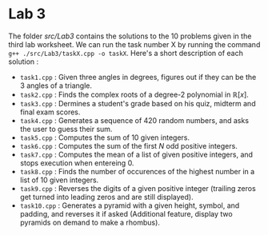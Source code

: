 # Lab 3
The folder *src/Lab3* contains the solutions to the 10 problems given in the third lab worksheet.
We can run the task number X by running the command ``g++ ./src/Lab3/taskX.cpp -o taskX``.
Here's a short description of each solution :
- `task1.cpp`  : Given three angles in degrees, figures out if they can be the 3 angles of a triangle.
- `task2.cpp`  : Finds the complex roots of a degree-2 polynomial in $\mathbb R[x]$.
- `task3.cpp`  : Dermines a student's grade based on his quiz, midterm and final exam scores.
- `task4.cpp`  : Generates a sequence of 420 random numbers, and asks the user to guess their sum.
- `task5.cpp`  : Computes the sum of 10 given integers.
- `task6.cpp`  : Computes the sum of the first $N$ odd positive integers.
- `task7.cpp`  : Computes the mean of a list of given positive integers, and stops execution when entereing 0.
- `task8.cpp`  : Finds the number of occurences of the highest number in a list of 10 given integers.
- `task9.cpp`  : Reverses the digits of a given positive integer (trailing zeros get turned into leading zeros and are still displayed).
- `task10.cpp` : Generates a pyramid with a given height, symbol, and padding, and reverses it if asked (Additional feature, display two pyramids on demand to make a rhombus).

